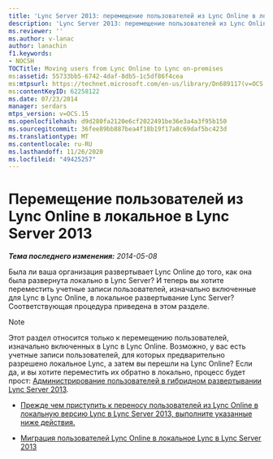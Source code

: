 ```yaml
---
title: 'Lync Server 2013: перемещение пользователей из Lync Online в локальное Lync'
description: 'Lync Server 2013: перемещение пользователей из Lync Online в локальное Lync.'
ms.reviewer: ''
ms.author: v-lanac
author: lanachin
f1.keywords:
- NOCSH
TOCTitle: Moving users from Lync Online to Lync on-premises
ms:assetid: 55733bb5-6742-4daf-8db5-1c5df86f4cea
ms:mtpsurl: https://technet.microsoft.com/en-us/library/Dn689117(v=OCS.15)
ms:contentKeyID: 62258122
ms.date: 07/23/2014
manager: serdars
mtps_version: v=OCS.15
ms.openlocfilehash: d9d280fa2120e6cf2022491be36e3a4a3f95b150
ms.sourcegitcommit: 36fee89bb887bea4f18b19f17a8c69daf5bc423d
ms.translationtype: MT
ms.contentlocale: ru-RU
ms.lasthandoff: 11/26/2020
ms.locfileid: "49425257"
---
```

# <a name="moving-users-from-lync-online-to-lync-on-premises-in-lync-server-2013"></a>Перемещение пользователей из Lync Online в локальное в Lync Server 2013

<div data-xmlns="http://www.w3.org/1999/xhtml">

<div class="topic" data-xmlns="http://www.w3.org/1999/xhtml" data-msxsl="urn:schemas-microsoft-com:xslt" data-cs="https://msdn.microsoft.com/">

<div data-asp="https://msdn2.microsoft.com/asp">



</div>

<div id="mainSection">

<div id="mainBody">

<span> </span>

_**Тема последнего изменения:** 2014-05-08_

Была ли ваша организация развертывает Lync Online до того, как она была развернута локально в Lync Server? И теперь вы хотите переместить учетные записи пользователей, изначально включенные для Lync в Lync Online, в локальное развертывание Lync Server? Соответствующая процедура приведена в этом разделе.

<div>


> [!NOTE]  
> Этот раздел относится только к перемещению пользователей, изначально включенных в Lync в Lync Online. Возможно, у вас есть учетные записи пользователей, для которых предварительно разрешено локальное Lync, а затем вы перешли на Lync Online? Если да, и вы хотите переместить их обратно в локально, процесс будет прост: <A href="lync-server-2013-administering-users-in-a-hybrid-deployment.md">Администрирование пользователей в гибридном развертывании Lync Server 2013</A>.



</div>

  - [Прежде чем приступить к переносу пользователей из Lync Online в локальную версию Lync в Lync Server 2013, выполните указанные ниже действия.](lync-server-2013-first-steps-before-you-start-migrating-users-from-lync-online-to-lync-on-premises.md)

  - [Миграция пользователей Lync Online в локальное Lync в Lync Server 2013](lync-server-2013-migrating-lync-online-users-to-lync-on-premises.md)

</div>

<span> </span>

</div>

</div>

</div>

